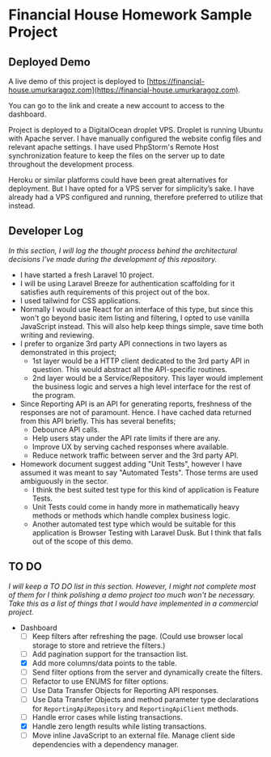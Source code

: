 # Financial House Homework Sample Project


## Deployed Demo

A live demo of this project is deployed to [https://financial-house.umurkaragoz.com](https://financial-house.umurkaragoz.com).

You can go to the link and create a new account to access to the dashboard.

Project is deployed to a DigitalOcean droplet VPS.
Droplet is running Ubuntu with Apache server.
I have manually configured the website config files and relevant apache settings.
I have used PhpStorm's Remote Host synchronization feature to keep the files on the server up to date throughout the development process.

Heroku or similar platforms could have been great alternatives for deployment. But I have opted for a VPS server for simplicity’s sake.
I have already had a VPS configured and running, therefore preferred to utilize that instead.  

## Developer Log

*In this section, I will log the thought process behind the architectural decisions I've made during the development of this repository.*

- I have started a fresh Laravel 10 project.
- I will be using Laravel Breeze for authentication scaffolding for it satisfies auth requirements of this project out of the box.
- I used tailwind for CSS applications.
- Normally I would use React for an interface of this type, but since this won't go beyond basic item listing and filtering, I opted to use vanilla JavaScript instead. This will also help keep things simple, save time both writing and reviewing.
- I prefer to organize 3rd party API connections in two layers as demonstrated in this project;
  - 1st layer would be a HTTP client dedicated to the 3rd party API in question. This would abstract all the API-specific routines.
  - 2nd layer would be a Service/Repository. This layer would implement the business logic and serves a high level interface for the rest of the program.
- Since Reporting API is an API for generating reports, freshness of the responses are not of paramount. Hence. I have cached data returned from this API briefly. This has several benefits;
  - Debounce API calls.
  - Help users stay under the API rate limits if there are any.
  - Improve UX by serving cached responses where available.
  - Reduce network traffic between server and the 3rd party API.
- Homework document suggest adding "Unit Tests", however I have assumed it was meant to say "Automated Tests". Those terms are used ambiguously in the sector.
  - I think the best suited test type for this kind of application is Feature Tests.
  - Unit Tests could come in handy more in mathematically heavy methods or methods which handle complex business logic.
  - Another automated test type which would be suitable for this application is Browser Testing with Laravel Dusk. But I think that falls out of the scope of this demo.



## TO DO
*I will keep a TO DO list in this section. However, I might not complete most of them for I think polishing a demo project too much won't be necessary. Take this as a list of things that I would have implemented in a commercial project.*

- Dashboard
  - [ ] Keep filters after refreshing the page. (Could use browser local storage to store and retrieve the filters.)
  - [ ] Add pagination support for the transaction list.
  - [X] Add more columns/data points to the table.
  - [ ] Send filter options from the server and dynamically create the filters.
  - [ ] Refactor to use ENUMS for filter options.
  - [ ] Use Data Transfer Objects for Reporting API responses.
  - [ ] Use Data Transfer Objects and method parameter type declarations for `ReportingApiRepository` and `ReportingApiClient` methods.
  - [ ] Handle error cases while listing transactions.
  - [X] Handle zero length results while listing transactions.
  - [ ] Move inline JavaScript to an external file. Manage client side dependencies with a dependency manager.
